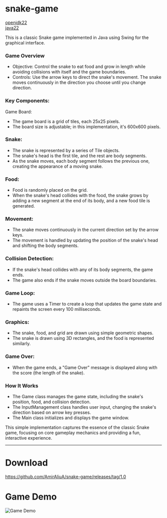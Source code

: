 # snake-game
[openjdk22](https://jdk.java.net/22/) 
<br>
[java22](https://www.oracle.com/java/technologies/javase/jdk22-archive-downloads.html)

This is a classic Snake game implemented in Java using Swing for the graphical interface.

### Game Overview
- Objective: Control the snake to eat food and grow in length while avoiding collisions with itself and the game boundaries.
- Controls: Use the arrow keys to direct the snake's movement. The snake moves continuously in the direction you choose until you change direction.

### Key Components:
Game Board:
- The game board is a grid of tiles, each 25x25 pixels.
- The board size is adjustable; in this implementation, it's 600x600 pixels.

### Snake:
- The snake is represented by a series of Tile objects.
- The snake's head is the first tile, and the rest are body segments.
- As the snake moves, each body segment follows the previous one, creating the appearance of a moving snake.

### Food:
- Food is randomly placed on the grid.
- When the snake's head collides with the food, the snake grows by adding a new segment at the end of its body, and a new food tile is generated.

### Movement:
- The snake moves continuously in the current direction set by the arrow keys.
- The movement is handled by updating the position of the snake's head and shifting the body segments.

### Collision Detection:
- If the snake's head collides with any of its body segments, the game ends.
- The game also ends if the snake moves outside the board boundaries.

### Game Loop:
- The game uses a Timer to create a loop that updates the game state and repaints the screen every 100 milliseconds.

### Graphics:
- The snake, food, and grid are drawn using simple geometric shapes.
- The snake is drawn using 3D rectangles, and the food is represented similarly.

### Game Over:
- When the game ends, a "Game Over" message is displayed along with the score (the length of the snake).

### How It Works
- The Game class manages the game state, including the snake's position, food, and collision detection.
- The InputManagement class handles user input, changing the snake's direction based on arrow key presses.
- The Main class initializes and displays the game window.

This simple implementation captures the essence of the classic Snake game, focusing on core gameplay mechanics and providing a fun, interactive experience.

---
# Download
https://github.com/AmirAliuA/snake-game/releases/tag/1.0

# Game Demo
![Game Demo](https://amiraliu.vercel.app/images/work/index/snake-game/snake-demo.png)